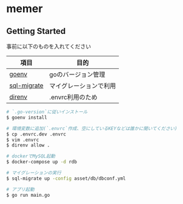 # memer

## Getting Started

事前に以下のものを入れてください

|項目|目的|
|-|-|
|[goenv](https://github.com/syndbg/goenv)|goのバージョン管理|
|[sql-migrate](https://github.com/rubenv/sql-migrate)|マイグレーションで利用|
|[direnv](https://github.com/direnv/direnv)|.envrc利用のため|

```sh
# `.go-version`に従いインストール
$ goenv install

# 環境変数に追加(`.envrc`作成、空にしているKEYなどは誰かに聞いてください)
$ cp .envrc.dev .envrc
$ vim .envrc
$ direnv allow .

# dockerでMySQL起動
$ docker-compose up -d rdb

# マイグレーションの実行
$ sql-migrate up -config asset/db/dbconf.yml

# アプリ起動
$ go run main.go
```
